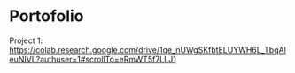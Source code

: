 

# Portofolio

Project 1: https://colab.research.google.com/drive/1qe_nUWgSKfbtELUYWH6L_TbqAleuNIVL?authuser=1#scrollTo=eRmWT5f7LLJ1
